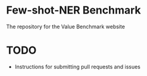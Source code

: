 # Few-shot-NER Benchmark
The repository for the Value Benchmark website

# TODO
- Instructions for submitting pull requests and issues

